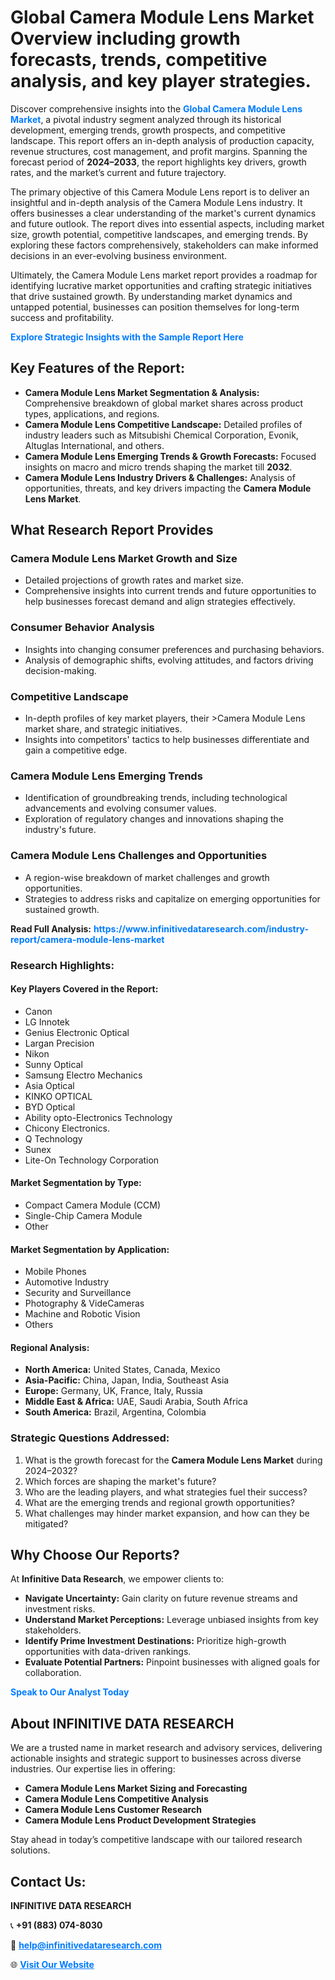 <h1>Global Camera Module Lens Market Overview including growth forecasts, trends, competitive analysis, and key player strategies.</h1>
<p>
Discover comprehensive insights into the 
<a href="https://www.infinitivedataresearch.com/industry-report/camera-module-lens-market" rel="dofollow" style="color: #007BFF; text-decoration: none;"><strong>Global Camera Module Lens Market</strong></a>, a pivotal industry segment analyzed through its historical development, emerging trends, growth prospects, and competitive landscape. This report offers an in-depth analysis of production capacity, revenue structures, cost management, and profit margins. Spanning the forecast period of <strong>2024–2033</strong>, the report highlights key drivers, growth rates, and the market’s current and future trajectory.
</p>
<p>
The primary objective of this Camera Module Lens report is to deliver an insightful and in-depth analysis of the Camera Module Lens industry. It offers businesses a clear understanding of the market's current dynamics and future outlook. The report dives into essential aspects, including market size, growth potential, competitive landscapes, and emerging trends. By exploring these factors comprehensively, stakeholders can make informed decisions in an ever-evolving business environment.
</p>
<p>
Ultimately, the Camera Module Lens market report provides a roadmap for identifying lucrative market opportunities and crafting strategic initiatives that drive sustained growth. By understanding market dynamics and untapped potential, businesses can position themselves for long-term success and profitability.
</p>
<p>
<a href="https://www.infinitivedataresearch.com/request-sample/reportId=107017" style="color: #007BFF; text-decoration: none;"><strong>Explore Strategic Insights with the Sample Report Here</strong></a>
</p>

<h2>Key Features of the Report:</h2>
<ul>
<li><strong>Camera Module Lens Market Segmentation & Analysis:</strong> Comprehensive breakdown of global market shares across product types, applications, and regions.</li>
<li><strong>Camera Module Lens Competitive Landscape:</strong> Detailed profiles of industry leaders such as Mitsubishi Chemical Corporation, Evonik, Altuglas International, and others.</li>
<li><strong>Camera Module Lens Emerging Trends & Growth Forecasts:</strong> Focused insights on macro and micro trends shaping the market till <strong>2032</strong>.</li>
<li><strong>Camera Module Lens Industry Drivers & Challenges:</strong> Analysis of opportunities, threats, and key drivers impacting the <strong>Camera Module Lens Market</strong>.</li>
</ul>

<h2>What Research Report Provides</h2>
<h3>Camera Module Lens Market Growth and Size</h3>
<ul>
<li>Detailed projections of growth rates and market size.</li>
<li>Comprehensive insights into current trends and future opportunities to help businesses forecast demand and align strategies effectively.</li>
</ul>

<h3>Consumer Behavior Analysis</h3>
<ul>
<li>Insights into changing consumer preferences and purchasing behaviors.</li>
<li>Analysis of demographic shifts, evolving attitudes, and factors driving decision-making.</li>
</ul>

<h3>Competitive Landscape</h3>
<ul>
<li>In-depth profiles of key market players, their >Camera Module Lens market share, and strategic initiatives.</li>
<li>Insights into competitors' tactics to help businesses differentiate and gain a competitive edge.</li>
</ul>

<h3>Camera Module Lens Emerging Trends</h3>
<ul>
<li>Identification of groundbreaking trends, including technological advancements and evolving consumer values.</li>
<li>Exploration of regulatory changes and innovations shaping the industry's future.</li>
</ul>

<h3>Camera Module Lens Challenges and Opportunities</h3>
<ul>
<li>A region-wise breakdown of market challenges and growth opportunities.</li>
<li>Strategies to address risks and capitalize on emerging opportunities for sustained growth.</li>
</ul>
<p><strong>Read Full Analysis:</strong> <a href="https://www.infinitivedataresearch.com/industry-report/camera-module-lens-market" rel="dofollow" style="color: #007BFF; text-decoration: none;"><strong>https://www.infinitivedataresearch.com/industry-report/camera-module-lens-market</strong></a></p>
<h3>Research Highlights:</h3>
<h4>Key Players Covered in the Report:</h4>
<ul><li>Canon</li><li>LG Innotek</li><li>Genius Electronic Optical</li><li>Largan Precision</li><li>Nikon</li><li>Sunny Optical</li><li>Samsung Electro Mechanics</li><li>Asia Optical</li><li>KINKO OPTICAL</li><li>BYD Optical</li><li>Ability opto-Electronics Technology</li><li>Chicony Electronics.</li><li>Q Technology</li><li>Sunex</li><li>Lite-On Technology Corporation</li></ul>
<h4>Market Segmentation by Type:</h4>
<ul><li>Compact Camera Module (CCM)</li><li>Single-Chip Camera Module</li><li>Other</li></ul>
<h4>Market Segmentation by Application:</h4>
<ul><li>Mobile Phones</li><li>Automotive Industry</li><li>Security and Surveillance</li><li>Photography &amp; VideCameras</li><li>Machine and Robotic Vision</li><li>Others</li></ul>

<h4>Regional Analysis:</h4>
<ul>
<li><strong>North America:</strong> United States, Canada, Mexico</li>
<li><strong>Asia-Pacific:</strong> China, Japan, India, Southeast Asia</li>
<li><strong>Europe:</strong> Germany, UK, France, Italy, Russia</li>
<li><strong>Middle East & Africa:</strong> UAE, Saudi Arabia, South Africa</li>
<li><strong>South America:</strong> Brazil, Argentina, Colombia</li>
</ul>

<h3>Strategic Questions Addressed:</h3>
<ol>
<li>What is the growth forecast for the <strong>Camera Module Lens Market</strong> during 2024–2032?</li>
<li>Which forces are shaping the market's future?</li>
<li>Who are the leading players, and what strategies fuel their success?</li>
<li>What are the emerging trends and regional growth opportunities?</li>
<li>What challenges may hinder market expansion, and how can they be mitigated?</li>
</ol>

<h2>Why Choose Our Reports?</h2>
<p>At <strong>Infinitive Data Research</strong>, we empower clients to:</p>
<ul>
<li><strong>Navigate Uncertainty:</strong> Gain clarity on future revenue streams and investment risks.</li>
<li><strong>Understand Market Perceptions:</strong> Leverage unbiased insights from key stakeholders.</li>
<li><strong>Identify Prime Investment Destinations:</strong> Prioritize high-growth opportunities with data-driven rankings.</li>
<li><strong>Evaluate Potential Partners:</strong> Pinpoint businesses with aligned goals for collaboration.</li>
</ul>
<p><a href="https://www.infinitivedataresearch.com/industry-report/camera-module-lens-market" rel="dofollow" style="color: #007BFF; text-decoration: none;"><strong>Speak to Our Analyst Today</strong></a></p>

<h2>About INFINITIVE DATA RESEARCH</h2>
<p>We are a trusted name in market research and advisory services, delivering actionable insights and strategic support to businesses across diverse industries. Our expertise lies in offering:</p>
<ul>
<li><strong>Camera Module Lens Market Sizing and Forecasting</strong></li>
<li><strong>Camera Module Lens Competitive Analysis</strong></li>
<li><strong>Camera Module Lens Customer Research</strong></li>
<li><strong>Camera Module Lens Product Development Strategies</strong></li>
</ul>
<p>Stay ahead in today’s competitive landscape with our tailored research solutions.</p>

<h2>Contact Us:</h2>
<p><strong>INFINITIVE DATA RESEARCH</strong></p>
<p>📞 <strong>+91 (883) 074-8030</strong></p>
<p>📧 <strong><a href="mailto:help@infinitivedataresearch.com" style="color: #007BFF;">help@infinitivedataresearch.com</a></strong></p>
<p>🌐 <strong><a href="https://www.infinitivedataresearch.com" rel="dofollow" style="color: #007BFF;">Visit Our Website</a></strong></p>